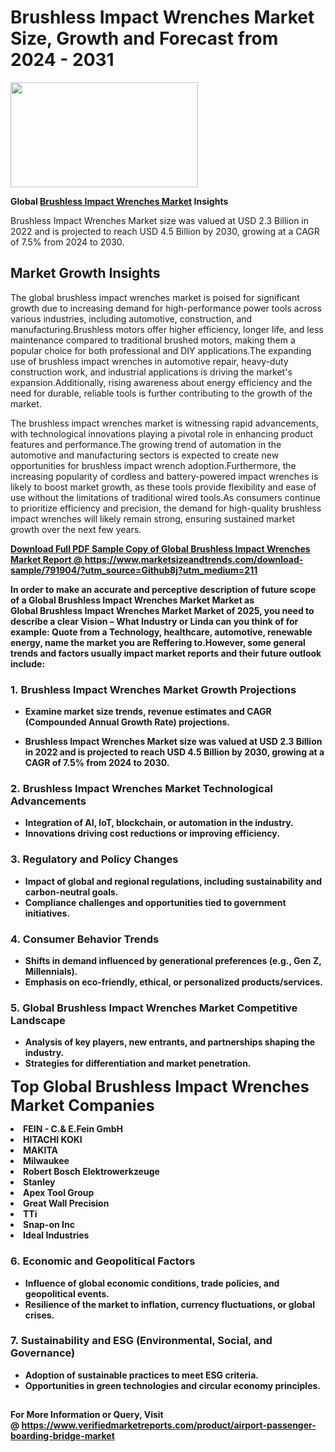 <H1>Brushless Impact Wrenches Market Size, Growth and Forecast from 2024 - 2031</H1><img class="aligncenter size-medium wp-image-584254" src="https://thirdeyenews.in/wp-content/uploads/2024/09/Global-Market-Research-300x168.jpeg" alt="" width="300" height="168" /><p><strong>Global&nbsp;<a href="https://www.marketsizeandtrends.com/download-sample/791904/?utm_source=Github8j?utm_medium=211">Brushless Impact Wrenches Market</a> Insights</strong></p><p>Brushless Impact Wrenches Market size was valued at USD 2.3 Billion in 2022 and is projected to reach USD 4.5 Billion by 2030, growing at a CAGR of 7.5% from 2024 to 2030.</p><p><h2>Market Growth Insights</h2> <p>The global brushless impact wrenches market is poised for significant growth due to increasing demand for high-performance power tools across various industries, including automotive, construction, and manufacturing.Brushless motors offer higher efficiency, longer life, and less maintenance compared to traditional brushed motors, making them a popular choice for both professional and DIY applications.The expanding use of brushless impact wrenches in automotive repair, heavy-duty construction work, and industrial applications is driving the market's expansion.Additionally, rising awareness about energy efficiency and the need for durable, reliable tools is further contributing to the growth of the market.</p> <p><strong><a href="#"></a></strong></p> <p>The brushless impact wrenches market is witnessing rapid advancements, with technological innovations playing a pivotal role in enhancing product features and performance.The growing trend of automation in the automotive and manufacturing sectors is expected to create new opportunities for brushless impact wrench adoption.Furthermore, the increasing popularity of cordless and battery-powered impact wrenches is likely to boost market growth, as these tools provide flexibility and ease of use without the limitations of traditional wired tools.As consumers continue to prioritize efficiency and precision, the demand for high-quality brushless impact wrenches will likely remain strong, ensuring sustained market growth over the next few years.</p> <p><strong><a href="#"></p><p><span class=""><strong>Download Full PDF Sample Copy of Global Brushless Impact Wrenches Market Report</strong> @ <a href="https://www.marketsizeandtrends.com/download-sample/791904/?utm_source=Github8j?utm_medium=211" target="_blank">https://www.marketsizeandtrends.com/download-sample/791904/?utm_source=Github8j?utm_medium=211</a></span></p><p>In order to make an accurate and perceptive description of future scope of a Global&nbsp;Brushless Impact Wrenches Market Market as Global&nbsp;Brushless Impact Wrenches Market Market of 2025, you need to describe a clear Vision &ndash; What Industry or Linda can you think of for example: Quote from a Technology, healthcare, automotive, renewable energy, name the market you are Reffering to.However, some general trends and factors usually impact market reports and their future outlook include:</p><h3>1.&nbsp;<strong>Brushless Impact Wrenches Market Growth Projections</strong></h3><ul><li>Examine market size trends, revenue estimates and CAGR (Compounded Annual Growth Rate) projections.</li><li><p>Brushless Impact Wrenches Market size was valued at USD 2.3 Billion in 2022 and is projected to reach USD 4.5 Billion by 2030, growing at a CAGR of 7.5% from 2024 to 2030.</p></li></ul><h3>2.&nbsp;<strong>Brushless Impact Wrenches Market Technological Advancements</strong></h3><ul><li>Integration of AI, IoT, blockchain, or automation in the industry.</li><li>Innovations driving cost reductions or improving efficiency.</li></ul><h3>3.&nbsp;<strong>Regulatory and Policy Changes</strong></h3><ul><li>Impact of global and regional regulations, including sustainability and carbon-neutral goals.</li><li>Compliance challenges and opportunities tied to government initiatives.</li></ul><h3>4.&nbsp;<strong>Consumer Behavior Trends</strong></h3><ul><li>Shifts in demand influenced by generational preferences (e.g., Gen Z, Millennials).</li><li>Emphasis on eco-friendly, ethical, or personalized products/services.</li></ul><h3>5.&nbsp;<strong>Global Brushless Impact Wrenches Market Competitive Landscape</strong></h3><ul><li>Analysis of key players, new entrants, and partnerships shaping the industry.</li><li>Strategies for differentiation and market penetration.</li></ul><p data-pm-slice="1 1 []"><span style="color: inherit; font-family: inherit; font-size: 25px;">Top Global Brushless Impact Wrenches Market Companies</span></p><div class="" data-test-id=""><p><li>FEIN - C.& E.Fein GmbH</li><li> HITACHI KOKI</li><li> MAKITA</li><li> Milwaukee</li><li> Robert Bosch Elektrowerkzeuge</li><li> Stanley</li><li> Apex Tool Group</li><li> Great Wall Precision</li><li> TTi</li><li> Snap-on Inc</li><li> Ideal Industries</li></p></div><h3>6.&nbsp;<strong>Economic and Geopolitical Factors</strong></h3><ul><li>Influence of global economic conditions, trade policies, and geopolitical events.</li><li>Resilience of the market to inflation, currency fluctuations, or global crises.</li></ul><h3>7.&nbsp;<strong>Sustainability and ESG (Environmental, Social, and Governance)</strong></h3><ul><li>Adoption of sustainable practices to meet ESG criteria.</li><li>Opportunities in green technologies and circular economy principles.</li></ul><h2><strong style="font-size: 14px;">For More Information or Query, Visit @&nbsp;</strong><a style="background-color: #ffffff; font-size: 14px;" href="https://www.marketsizeandtrends.com/report/brushless-impact-wrenches-market/" target="_blank">https://www.verifiedmarketreports.com/product/airport-passenger-boarding-bridge-market</a></h2>